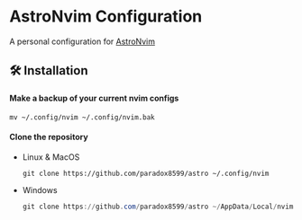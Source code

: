 # AstroNvim Configuration

A personal configuration for [AstroNvim](https://github.com/AstroNvim/AstroNvim)

## 🛠️ Installation

#### Make a backup of your current nvim configs

```shell
mv ~/.config/nvim ~/.config/nvim.bak
```

#### Clone the repository

- Linux & MacOS

  ```shell
  git clone https://github.com/paradox8599/astro ~/.config/nvim
  ```

- Windows

  ```powershell
  git clone https://github.com/paradox8599/astro ~/AppData/Local/nvim
  ```
